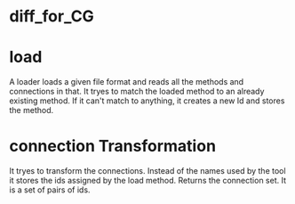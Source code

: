 # diff_for_CG

# load
A loader loads a given file format and reads all the methods and connections in that.
It tryes to match the loaded method to an already existing method. If it can't match to anything, it creates a new Id and stores the method.
# connection Transformation
It tryes to transform the connections. Instead of the names used by the tool it stores the ids assigned by the load method.
Returns the connection set. It is a set of pairs of ids.